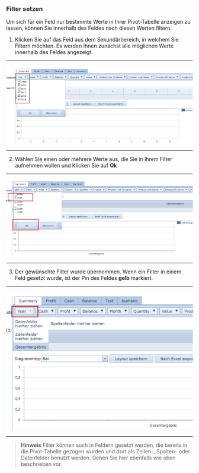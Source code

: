 ### Filter setzen

Um sich für ein Feld nur bestimmte Werte in Ihrer Pivot-Tabelle anzeigen zu lassen, können Sie innerhalb des Feldes nach diesen Werten filtern.

1) Klicken Sie auf das Feld aus dem Sekundärbereich, in welchem Sie Filtern möchten. Es werden Ihnen zunächst alle möglichen Werte innerhalb des Feldes angezeigt.

---
![](/assets/f9.png)

---

2) Wählen Sie einen oder mehrere Werte aus, die Sie in Ihrem Filter aufnehmen wollen und Klicken Sie auf **Ok**

---
![](/assets/f11.png)

---

3) Der gewünschte Filter wurde übernommen. Wenn ein Filter in einem Feld gesetzt wurde, ist der Pin des Feldes **gelb** markiert.

---
![](/assets/f12.png)

---

> **Hinweis** Filter können auch in Feldern gesetzt werden, die bereits in die Pivot-Tabelle gezogen wurden und dort als Zeilen-, Spalten- oder Datenfelder benutzt werden. Gehen Sie hier ebenfalls wie oben beschrieben vor.
